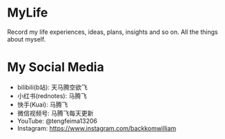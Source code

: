 # MyLife
Record my life experiences, ideas, plans, insights and so on. All the things about myself.

# My Social Media
- bilibili(b站): 天马腾空欲飞
- 小红书(rednotes): 马腾飞
- 快手(Kuai): 马腾飞
- 微信视频号: 马腾飞每天更新
- YouTube: @tengfeima13206
- Instagram: https://www.instagram.com/backkomwilliam

